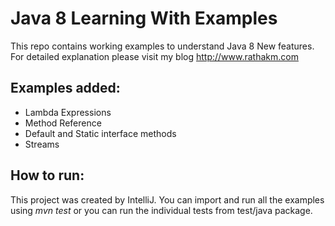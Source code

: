 
# Java 8 Learning With Examples

This repo contains working examples to understand Java 8 New features. For detailed explanation please visit my blog http://www.rathakm.com

Examples added:
--------------
- Lambda Expressions
- Method Reference
- Default and Static interface methods
- Streams

How to run:
----------
This project was created by IntelliJ. You can import and run all the examples using <i>mvn test</i> or you can run the individual tests from test/java package. 

